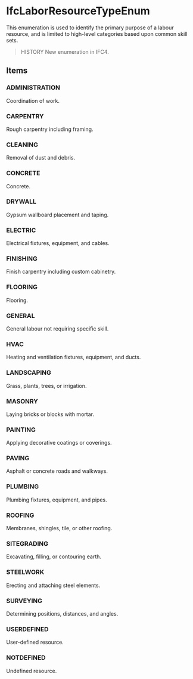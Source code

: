 # IfcLaborResourceTypeEnum

This enumeration is used to identify the primary purpose of a labour resource, and is limited to high-level categories based upon common skill sets.

> HISTORY  New enumeration in IFC4.

## Items

### ADMINISTRATION
Coordination of work.

### CARPENTRY
Rough carpentry including framing.

### CLEANING
Removal of dust and debris.

### CONCRETE
Concrete.

### DRYWALL
Gypsum wallboard placement and taping.

### ELECTRIC
Electrical fixtures, equipment, and cables.

### FINISHING
Finish carpentry including custom cabinetry.

### FLOORING
Flooring.

### GENERAL
General labour not requiring specific skill.

### HVAC
Heating and ventilation fixtures, equipment, and ducts.

### LANDSCAPING
Grass, plants, trees, or irrigation.

### MASONRY
Laying bricks or blocks with mortar.

### PAINTING
Applying decorative coatings or coverings.

### PAVING
Asphalt or concrete roads and walkways.

### PLUMBING
Plumbing fixtures, equipment, and pipes.

### ROOFING
Membranes, shingles, tile, or other roofing.

### SITEGRADING
Excavating, filling, or contouring earth.

### STEELWORK
Erecting and attaching steel elements.

### SURVEYING
Determining positions, distances, and angles.

### USERDEFINED
User-defined resource.

### NOTDEFINED
Undefined resource.
